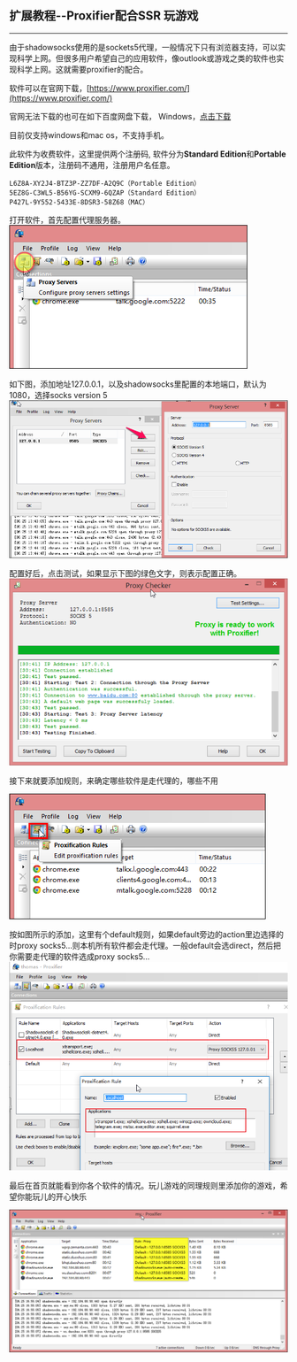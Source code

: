 ## 扩展教程--Proxifier配合SSR  玩游戏

---

由于shadowsocks使用的是sockets5代理，一般情况下只有浏览器支持，可以实现科学上网。但很多用户希望自己的应用软件，像outlook或游戏之类的软件也实现科学上网。这就需要proxifier的配合。

软件可以在官网下载，[https://www.proxifier.com/](https://www.proxifier.com/)

官网无法下载的也可在如下百度网盘下载，  Windows，[点击下载](https://mdzz.press/工具集合/ProxifierSetup.exe)

目前仅支持windows和mac os，不支持手机。

此软件为收费软件，这里提供两个注册码, 软件分为**Standard Edition**和**Portable Edition**版本，注册码不通用，注册用户名任意。

```
L6Z8A-XY2J4-BTZ3P-ZZ7DF-A2Q9C（Portable Edition）
5EZ8G-C3WL5-B56YG-SCXM9-6QZAP（Standard Edition）
P427L-9Y552-5433E-8DSR3-58Z68（MAC）
```

打开软件，首先配置代理服务器。
![](assets/game/proxifier1.png)

如下图，添加地址127.0.0.1，以及shadowsocks里配置的本地端口，默认为1080，选择socks version 5
![](assets/game/proxifier2.png)

配置好后，点击测试，如果显示下图的绿色文字，则表示配置正确。
![](assets/game/proxifier3.png)

接下来就要添加规则，来确定哪些软件是走代理的，哪些不用

![](assets/game/proxifier4.png)

按如图所示的添加，这里有个default规则，如果default旁边的action里边选择的时proxy socks5…则本机所有软件都会走代理。一般default会选direct，然后把你需要走代理的软件选成proxy socks5…
![](assets/game/proxifier8.png)

最后在首页就能看到你各个软件的情况。玩儿游戏的同理规则里添加你的游戏，希望你能玩儿的开心快乐

![](assets/game/proxifier6.png)
